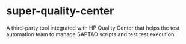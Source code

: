 # super-quality-center
A third-party tool integrated with HP Quality Center that helps the test automation team to manage SAPTAO scripts and test test execution
